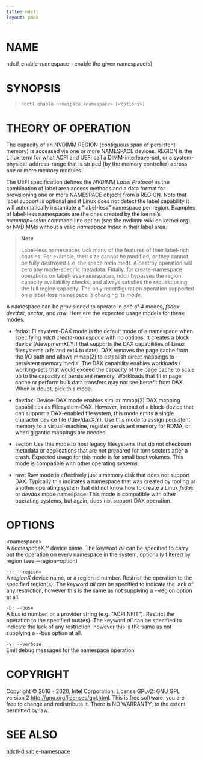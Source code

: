 ```yaml
---
title: ndctl
layout: pmdk
---
```


NAME
====

ndctl-enable-namespace - enable the given namespace(s)

SYNOPSIS
========

>     ndctl enable-namespace <namespace> [<options>]

THEORY OF OPERATION
===================

The capacity of an NVDIMM REGION (contiguous span of persistent memory)
is accessed via one or more NAMESPACE devices. REGION is the Linux term
for what ACPI and UEFI call a DIMM-interleave-set, or a
system-physical-address-range that is striped (by the memory controller)
across one or more memory modules.

The UEFI specification defines the *NVDIMM Label Protocol* as the
combination of label area access methods and a data format for
provisioning one or more NAMESPACE objects from a REGION. Note that
label support is optional and if Linux does not detect the label
capability it will automatically instantiate a "label-less" namespace
per region. Examples of label-less namespaces are the ones created by
the kernel’s *memmap=ss!nn* command line option (see the nvdimm wiki on
kernel.org), or NVDIMMs without a valid *namespace index* in their label
area.

> **Note**
>
> Label-less namespaces lack many of the features of their label-rich
> cousins. For example, their size cannot be modified, or they cannot be
> fully *destroyed* (i.e. the space reclaimed). A destroy operation will
> zero any mode-specific metadata. Finally, for create-namespace
> operations on label-less namespaces, ndctl bypasses the region
> capacity availability checks, and always satisfies the request using
> the full region capacity. The only reconfiguration operation supported
> on a label-less namespace is changing its *mode*.

A namespace can be provisioned to operate in one of 4 modes, *fsdax*,
*devdax*, *sector*, and *raw*. Here are the expected usage models for
these modes:

-   fsdax: Filesystem-DAX mode is the default mode of a namespace when
    specifying *ndctl create-namespace* with no options. It creates a
    block device (/dev/pmemX\[.Y\]) that supports the DAX capabilities
    of Linux filesystems (xfs and ext4 to date). DAX removes the page
    cache from the I/O path and allows mmap(2) to establish direct
    mappings to persistent memory media. The DAX capability enables
    workloads / working-sets that would exceed the capacity of the page
    cache to scale up to the capacity of persistent memory. Workloads
    that fit in page cache or perform bulk data transfers may not see
    benefit from DAX. When in doubt, pick this mode.

-   devdax: Device-DAX mode enables similar mmap(2) DAX mapping
    capabilities as Filesystem-DAX. However, instead of a block-device
    that can support a DAX-enabled filesystem, this mode emits a single
    character device file (/dev/daxX.Y). Use this mode to assign
    persistent memory to a virtual-machine, register persistent memory
    for RDMA, or when gigantic mappings are needed.

-   sector: Use this mode to host legacy filesystems that do not
    checksum metadata or applications that are not prepared for torn
    sectors after a crash. Expected usage for this mode is for small
    boot volumes. This mode is compatible with other operating systems.

-   raw: Raw mode is effectively just a memory disk that does not
    support DAX. Typically this indicates a namespace that was created
    by tooling or another operating system that did not know how to
    create a Linux *fsdax* or *devdax* mode namespace. This mode is
    compatible with other operating systems, but again, does not support
    DAX operation.

OPTIONS
=======

\<namespace\>  
A *namespaceX.Y* device name. The keyword *all* can be specified to
carry out the operation on every namespace in the system, optionally
filtered by region (see --region=option)

`-r; --region=`  
A *regionX* device name, or a region id number. Restrict the operation
to the specified region(s). The keyword *all* can be specified to
indicate the lack of any restriction, however this is the same as not
supplying a --region option at all.

`-b; --bus=`  
A bus id number, or a provider string (e.g. "ACPI.NFIT"). Restrict the
operation to the specified bus(es). The keyword *all* can be specified
to indicate the lack of any restriction, however this is the same as not
supplying a --bus option at all.

`-v; --verbose`  
Emit debug messages for the namespace operation

COPYRIGHT
=========

Copyright © 2016 - 2020, Intel Corporation. License GPLv2: GNU GPL
version 2 <http://gnu.org/licenses/gpl.html>. This is free software: you
are free to change and redistribute it. There is NO WARRANTY, to the
extent permitted by law.

SEE ALSO
========

[ndctl-disable-namespace](ndctl-disable-namespace.md)
